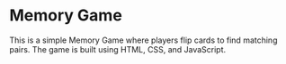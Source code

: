 # Memory Game
This is a simple Memory Game where players flip cards to find matching pairs. The game is built using HTML, CSS, and JavaScript.
